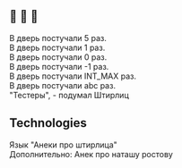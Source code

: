 ## :thinking: :thinking: :thinking:

В дверь постучали 5 раз. <br/>
В дверь постучали 1 раз. <br/>
В дверь постучали 0 раз. <br/>
В дверь постучали -1 раз. <br/>
В дверь постучали INT_MAX раз. <br/>
В дверь постучали abc раз. <br/>
"Тестеры", - подумал Штирлиц <br/>


## Technologies 
Язык "Анеки про штирлица" <br/>
Дополнительно: Анек про наташу ростову
